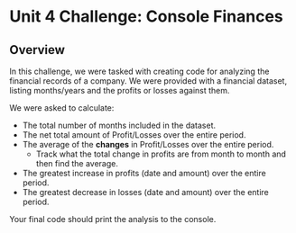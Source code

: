 # Unit 4 Challenge: Console Finances

## Overview
 
In this challenge, we were tasked with creating code for analyzing the financial records of a company. We were provided with a financial dataset, listing months/years and the profits or losses against them.

We were asked to calculate:

* The total number of months included in the dataset.
* The net total amount of Profit/Losses over the entire period.
* The average of the **changes** in Profit/Losses over the entire period.
  * Track what the total change in profits are from month to month and then find the average.
* The greatest increase in profits (date and amount) over the entire period.
* The greatest decrease in losses (date and amount) over the entire period.

Your final code should print the analysis to the console.
